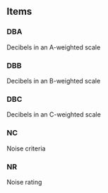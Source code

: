 

<!-- end of short definition -->
## Items

### DBA
Decibels in an A-weighted scale

### DBB
Decibels in an B-weighted scale

### DBC
Decibels in an C-weighted scale

### NC
Noise criteria

### NR
Noise rating
